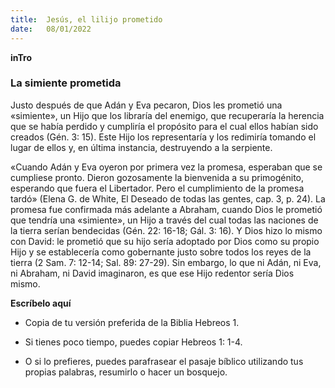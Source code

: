 ```yaml
---
title:  Jesús, el lilijo prometido
date:   08/01/2022
---
```


**inTro**

### La simiente prometida

Justo después de que Adán y Eva pecaron, Dios les prometió una «simiente», un Hijo que los libraría del enemigo, que recuperaría la herencia que se había perdido y cumpliría el propósito para el cual ellos habían sido creados (Gén. 3: 15). Este Hijo los representaría y los redimiría tomando el lugar de ellos y, en última instancia, destruyendo a la serpiente.

«Cuando Adán y Eva oyeron por primera vez la promesa, esperaban que se cumpliese pronto. Dieron gozosamente la bienvenida a su primogénito, esperando que fuera el Libertador. Pero el cumplimiento de la promesa tardó» (Elena G. de White, El Deseado de todas las gentes, cap. 3, p. 24). La promesa fue confirmada más adelante a Abraham, cuando Dios le prometió que tendría una «simiente», un Hijo a través del cual todas las naciones de la tierra serían bendecidas (Gén. 22: 16-18; Gál. 3: 16). Y Dios hizo lo mismo con David: le prometió que su hijo sería adoptado por Dios como su propio Hijo y se establecería como gobernante justo sobre todos los reyes de la tierra (2 Sam. 7: 12-14; Sal. 89: 27-29). Sin embargo, lo que ni Adán, ni Eva, ni Abraham, ni David imaginaron, es que ese Hijo redentor sería Dios mismo.

**Escríbelo aquí**

- Copia de tu versión preferida de la Biblia Hebreos 1.

- Si tienes poco tiempo, puedes copiar Hebreos 1: 1-4.

- O si lo prefieres, puedes parafrasear el pasaje bíblico utilizando tus propias palabras, resumirlo o hacer un bosquejo.
